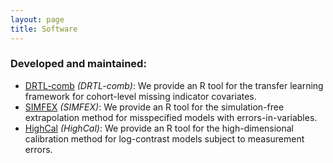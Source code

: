 ```yaml
---
layout: page
title: Software 
---
```


### Developed and maintained:
   - [DRTL-comb](https://github.com/tianyingw/DRTL-comb) _(DRTL-comb)_: We provide an R tool for the transfer learning framework for cohort-level missing indicator covariates.
   - [SIMFEX](https://github.com/tianyingw/SIMFEX) _(SIMFEX)_: We provide an R tool for the simulation-free extrapolation method for misspecified models with errors-in-variables.
   - [HighCal](https://github.com/tianyingw/HighCal) _(HighCal)_: We provide an R tool for the high-dimensional calibration method for log-contrast models subject to measurement errors.
   
